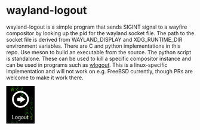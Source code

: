 # wayland-logout

wayland-logout is a simple program that sends SIGINT signal to a wayfire compositor by looking up the pid for the wayland socket file. The path to the socket file is derived from WAYLAND_DISPLAY and XDG_RUNTIME_DIR environment variables. There are C and python implementations in this repo. Use meson to build an executable from the source. The python script is standalone. These can be used to kill a specific compositor instance and can be used in programs such as [wlogout](https://github.com/ArtsyMacaw/wlogout). This is a linux-specific implementation and will not work on e.g. FreeBSD currently, though PRs are welcome to make it work there.

![logout](/wayland-logout.png)
